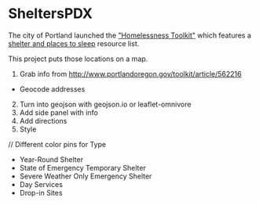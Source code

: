 # SheltersPDX

The city of Portland launched the ["Homelessness Toolkit"](https://www.portlandoregon.gov/toolkit/) which features a [shelter and places to sleep](https://www.portlandoregon.gov/toolkit/article/562216) resource list.

This project puts those locations on a map.

1. Grab info from http://www.portlandoregon.gov/toolkit/article/562216
- Geocode addresses
2. Turn into geojson with geojson.io or leaflet-omnivore
4. Add side panel with info
5. Add directions
6. Style


// Different color pins for Type
  - Year-Round Shelter
  - State of Emergency Temporary Shelter
  - Severe Weather Only Emergency Shelter
  - Day Services
  - Drop-in Sites

